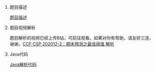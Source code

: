 1. 题目描述

    [题目描述](题目描述.md)
  
2. 题目视频解析

      题目解析的视频已经上传B站，可前往观看。如果对你有帮助，请友好三连，谢谢。[CCF CSP 202012-2：期末预测之最佳阈值 解析](https://www.bilibili.com/video/BV1hT4y1P7nR/)

3. Java代码

    [Java解析代码](Main.java)
